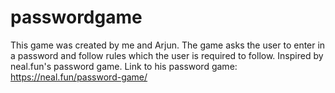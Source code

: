 # passwordgame
This game was created by me and Arjun.
The game asks the user to enter in a password and follow rules which the user is required to follow. Inspired by neal.fun's password game. Link to his password game: https://neal.fun/password-game/ 
